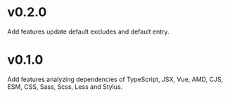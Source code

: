 # v0.2.0

Add features update default excludes and default entry.

# v0.1.0

Add features analyzing dependencies of TypeScript, JSX, Vue, AMD, CJS, ESM, CSS, Sass, Scss, Less and Stylus.
